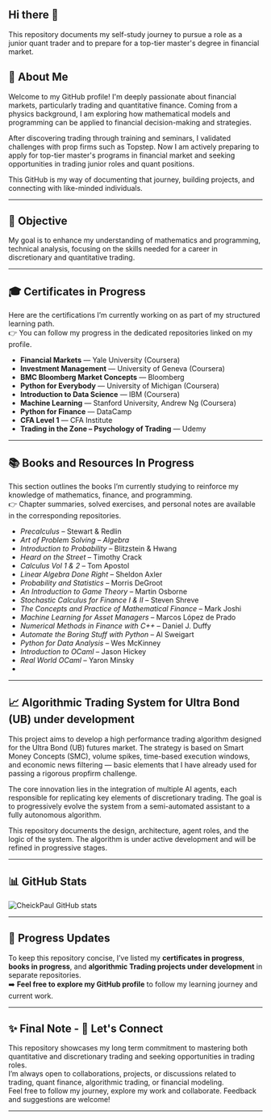 ## Hi there 👋

This repository documents my self-study journey to pursue a role as a junior quant trader and to prepare for a top-tier master's degree in financial market.

## 👤 About Me 

Welcome to my GitHub profile! I'm deeply passionate about financial markets, particularly trading and quantitative finance. Coming from a physics background, I am exploring how mathematical models and programming can be applied to financial decision-making and strategies.

After discovering trading through training and seminars, I validated challenges with prop firms such as Topstep. Now I am actively preparing to apply for top-tier master's programs in financial market and seeking opportunities in trading junior roles and quant positions.

This GitHub is my way of documenting that journey, building projects, and connecting with like-minded individuals.

---

## 🎯 Objective

My goal is to enhance my understanding of mathematics and programming, technical analysis, focusing on the skills needed for a career in discretionary and quantitative trading.

---

## 🎓 Certificates in Progress

Here are the certifications I’m currently working on as part of my structured learning path.  
👉 You can follow my progress in the dedicated repositories linked on my profile.

- **Financial Markets** — Yale University (Coursera)  
- **Investment Management** — University of Geneva (Coursera)  
- **BMC Bloomberg Market Concepts** — Bloomberg  
- **Python for Everybody** — University of Michigan (Coursera)  
- **Introduction to Data Science** — IBM (Coursera)  
- **Machine Learning** — Stanford University, Andrew Ng (Coursera)  
- **Python for Finance** — DataCamp 
- **CFA Level 1** — CFA Institute
- **Trading in the Zone – Psychology of Trading** — Udemy 

---

## 📚 Books and Resources In Progress

This section outlines the books I’m currently studying to reinforce my knowledge of mathematics, finance, and programming.  
👉 Chapter summaries, solved exercises, and personal notes are available in the corresponding repositories.

- *Precalculus* – Stewart & Redlin  
- *Art of Problem Solving – Algebra*  
- *Introduction to Probability* – Blitzstein & Hwang  
- *Heard on the Street* – Timothy Crack  
- *Calculus Vol 1 & 2* – Tom Apostol  
- *Linear Algebra Done Right* – Sheldon Axler  
- *Probability and Statistics* – Morris DeGroot  
- *An Introduction to Game Theory* – Martin Osborne  
- *Stochastic Calculus for Finance I & II* – Steven Shreve  
- *The Concepts and Practice of Mathematical Finance* – Mark Joshi  
- *Machine Learning for Asset Managers* – Marcos López de Prado  
- *Numerical Methods in Finance with C++* – Daniel J. Duffy  
- *Automate the Boring Stuff with Python* – Al Sweigart  
- *Python for Data Analysis* – Wes McKinney  
- *Introduction to OCaml* – Jason Hickey  
- *Real World OCaml* – Yaron Minsky
- 
---
## 📈 Algorithmic Trading System for Ultra Bond (UB) under development

This project aims to develop a high performance trading algorithm designed for the Ultra Bond (UB) futures market. The strategy is based on Smart Money Concepts (SMC), volume spikes, time-based execution windows, and economic news filtering — basic elements that I have already used for passing a rigorous propfirm challenge. 

The core innovation lies in the integration of multiple AI agents, each responsible for replicating key elements of discretionary trading. The goal is to progressively evolve the system from a semi-automated assistant to a fully autonomous algorithm.

This repository documents the design, architecture, agent roles, and the logic of the system. The algorithm is under active development and will be refined in progressive stages.


---

## 📊 GitHub Stats

![CheickPaul GitHub stats](https://github-readme-stats.vercel.app/api?username=CheickPaul&show_icons=true&theme=default)

---

## 🚧 Progress Updates

To keep this repository concise, I’ve listed my **certificates in progress**, **books in progress**, and **algorithmic Trading projects under development** in separate repositories.  
➡️ **Feel free to explore my GitHub profile** to follow my learning journey and current work.

---

##  ✨ Final Note - 🚀 Let's Connect 

This repository showcases my long term commitment to mastering both quantitative and discretionary trading and seeking opportunities in trading roles.  
I’m always open to collaborations, projects, or discussions related to trading, quant finance, algorithmic trading, or financial modeling.  
Feel free to follow my journey, explore my work and collaborate. Feedback and suggestions are welcome!

---



